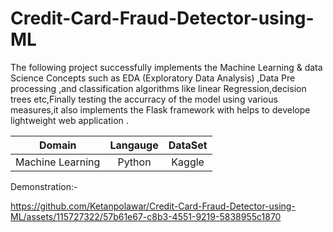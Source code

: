 # Credit-Card-Fraud-Detector-using-ML

The following project successfully implements the Machine Learning & data Science Concepts such as EDA (Exploratory Data Analysis) ,Data Pre processing ,and classification algorithms like linear Regression,decision trees etc,Finally testing the accurracy of the model using various measures,it also implements the Flask framework with helps to develope lightweight web application .


| Domain | Langauge  | DataSet|
|:---:|:----:|:-----------:|
|Machine Learning| Python |Kaggle|


Demonstration:-

https://github.com/Ketanpolawar/Credit-Card-Fraud-Detector-using-ML/assets/115727322/57b61e67-c8b3-4551-9219-5838955c1870

